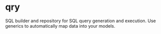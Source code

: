 # qry
SQL builder and repository for SQL query generation and execution. Use generics to automatically map data into your models.
